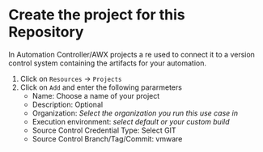 
# Create the project for this Repository

In Automation Controller/AWX projects a
re used to connect it to a version control system containing the artifacts for your automation.

1. Click on `Resources` -> `Projects`
2. Click on `Add` and enter the following pararmeters
   - Name:  Choose a name of your project
   - Description: Optional
   - Organization: _Select the organization you run this use case in_
   - Execution environment: _select default or your custom build_
   - Source Control Credential Type: Select GIT
   - Source Control Branch/Tag/Commit: vmware
